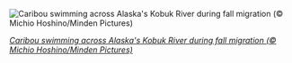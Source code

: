 
![Caribou swimming across Alaska's Kobuk River during fall migration (© Michio Hoshino/Minden Pictures)](https://cn.bing.com//th?id=OHR.KobukRiver_EN-US1344443933_1920x1080.jpg&rf=LaDigue_1920x1080.jpg&pid=hp)

*[Caribou swimming across Alaska's Kobuk River during fall migration (© Michio Hoshino/Minden Pictures)](https://www.bing.com/search?q=caribou+animal&form=hpcapt&filters=HpDate%3a%2220201104_0800%22)*
